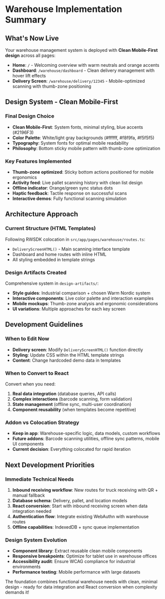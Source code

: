 # Warehouse Implementation Summary

## What's Now Live

Your warehouse management system is deployed with **Clean Mobile-First design** across all pages:

- **Home**: `/` - Welcoming overview with warm neutrals and orange accents
- **Dashboard**: `/warehouse/dashboard` - Clean delivery management with hover lift effects  
- **Delivery Screen**: `/warehouse/delivery/12345` - Mobile-optimized scanning with thumb-zone positioning

## Design System - Clean Mobile-First

### Final Design Choice
- **Clean Mobile-First**: System fonts, minimal styling, blue accents (#2196F3)
- **Color Palette**: White/light gray backgrounds (#ffffff, #f8f9fa, #f5f5f5)
- **Typography**: System fonts for optimal mobile readability
- **Philosophy**: Bottom sticky mobile pattern with thumb-zone optimization

### Key Features Implemented
- **Thumb-zone optimized**: Sticky bottom actions positioned for mobile ergonomics
- **Activity feed**: Live pallet scanning history with clean list design
- **Offline indicator**: Orange/green sync status dots
- **Haptic feedback**: Tactile response on successful scans
- **Interactive demos**: Fully functional scanning simulation

## Architecture Approach

### Current Structure (HTML Templates)
Following RWSDK colocation in `src/app/pages/warehouse/routes.ts`:
- `DeliveryScreenHTML()` - Main scanning interface template
- Dashboard and home routes with inline HTML
- All styling embedded in template strings

### Design Artifacts Created
Comprehensive system in `design-artifacts/`:
- **Style guides**: Industrial comparison + chosen Warm Nordic system
- **Interactive components**: Live color palette and interaction examples
- **Mobile mockups**: Thumb-zone analysis and ergonomic considerations
- **UI variations**: Multiple approaches for each key screen

## Development Guidelines

### When to Edit Now
- **Delivery screen**: Modify `DeliveryScreenHTML()` function directly
- **Styling**: Update CSS within the HTML template strings
- **Content**: Change hardcoded demo data in templates

### When to Convert to React
Convert when you need:
1. **Real data integration** (database queries, API calls)
2. **Complex interactions** (barcode scanning, form validation)
3. **State management** (offline sync, multi-user coordination)
4. **Component reusability** (when templates become repetitive)

### Addon vs Colocation Strategy
- **Keep in app**: Warehouse-specific logic, data models, custom workflows
- **Future addons**: Barcode scanning utilities, offline sync patterns, mobile UI components
- **Current decision**: Everything colocated for rapid iteration

## Next Development Priorities

### Immediate Technical Needs
1. **Inbound receiving workflow**: New routes for truck receiving with QR + manual fallback
2. **Database schema**: Delivery, pallet, and location models
3. **React conversion**: Start with inbound receiving screen when data integration needed
4. **Authentication flow**: Integrate existing WebAuthn with warehouse routes
5. **Offline capabilities**: IndexedDB + sync queue implementation

### Design System Evolution
- **Component library**: Extract reusable clean mobile components
- **Responsive breakpoints**: Optimize for tablet use in warehouse offices
- **Accessibility audit**: Ensure WCAG compliance for industrial environments
- **Performance testing**: Mobile performance with large datasets

The foundation combines functional warehouse needs with clean, minimal design - ready for data integration and React conversion when complexity demands it!